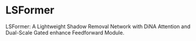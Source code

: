 # LSFormer
LSFormer: A Lightweight Shadow Removal Network with DiNA Attention and Dual-Scale Gated enhance Feedforward Module.
